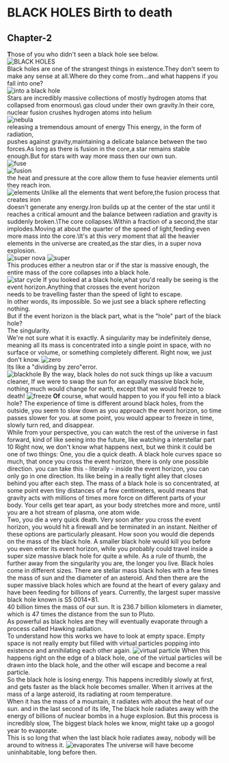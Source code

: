 # BLACK HOLES Birth to death
## Chapter-2
**T**hose of you who didn't seen a black hole see below.\
![BLACK HOLES](https://upload.wikimedia.org/wikipedia/commons/thumb/4/4f/Black_hole_-_Messier_87_crop_max_res.jpg/260px-Black_hole_-_Messier_87_crop_max_res.jpg)\
Black holes are one of the strangest things in existence.They don't seem to make any sense at all.Where do they come from...and what happens if you fall into one?\
![into a black hole](https://scx1.b-cdn.net/csz/news/800/2019/rotatingblac.jpg)\
Stars are incredibly massive collections of mostly hydrogen atoms that collapsed from enormous\ gas cloud under their own gravity.In their core, nuclear fusion crushes hydrogen atoms into helium\
![nebula](https://thumbs.gfycat.com/JaggedShamefulArabianoryx-size_restricted.gif)\
releasing a tremendous amount of energy This energy, in the form of radiation,\
pushes against gravity,maintaining a delicate balance between the two forces.As long as there is fusion in the core,a star remains stable enough.But for stars with way more mass then our own sun.\
![fuse](https://eandt.theiet.org/media/9623/nuclear-fusion.jpg?crop=0,0.015624999999999931,0,0&cropmode=percentage&width=640&height=480&rnd=132145715680000000)\
![fusion](http://large.stanford.edu/courses/2011/ph241/olson1/images/f1.gif)\
the heat and pressure at the core allow them to fuse heavier elements until they reach iron.\
![elements](https://astronomy.swin.edu.au/cms/cpg15x/albums/userpics/core-collapse1.jpg)
Unlike all the elements that went before,the fusion process that creates iron\
doesn't generate any energy.Iron builds up at the center of the star
until it reaches a critical amount and the balance between radiation and gravity is suddenly broken.\The core collapses.Within a fraction of a second,the star implodes.Moving at about the quarter of the speed of light,feeding even more mass into the core.\It's at this very moment that all the heavier elements in the universe are created,as the star dies, in a super nova explosion.\
![super nova](https://i.pinimg.com/originals/06/c9/69/06c9699b71489328fbceaf25161343fb.gif)
![super](https://i.gifer.com/7fjT.gif)\
This produces either a neutron star or if the star is massive enough,
the entire mass of the core collapses into a black hole.\
![star cycle](https://mrjonesscienceroom.weebly.com/uploads/5/7/8/5/57859897/editor/starcycle-orig_1.jpg?1513693239)
If you looked at a black hole,what you'd really be seeing is the event horizon.Anything that crosses the event horizon\
needs to be travelling faster than the speed of light to escape.\
In other words, its impossible.
So we just see a black sphere
reflecting nothing.\
But if the event horizon is the black part,
what is the "hole" part of the black hole?\
The singularity.\
We're not sure what it is exactly.
A singularity may be indefinitely dense,
meaning all its mass is concentrated into a single point in space,
with no surface or volume,
or something completely different.
Right now, we just don't know.
![zero](https://s33046.pcdn.co/wp-content/uploads/2019/10/sql-divide-by-zero-624x266.png)\
Its like a "dividing by zero"error.\
![blackhole](https://qph.fs.quoracdn.net/main-qimg-023f6603e2e6c7bdbb3fd485c6ec5a22)
By the way, black holes do not suck things up like a vacuum cleaner,
If we were to swap the sun for an equally massive black hole,
nothing much would change for earth,
except that we would freeze to death!
![freeze](https://slideplayer.com/slide/14530501/90/images/12/A+Common+Misconception.jpg)
**Of** course,
what would happen to you if you fell into a black hole?
The experience of time is different around black holes,
from the outside,
you seem to slow down as you approach the event horizon,
so time passes slower for you.
at some point, you would appear to freeze in time,
slowly turn red,
and disappear.\
While from your perspective,
you can watch the rest of the universe in fast forward,
kind of like seeing into the future, like watching a interstellar part 10
Right now, we don't know what happens next,
but we think it could be one of two things:
One, you die a quick death.
A black hole curves space so much,
that once you cross the event horizon,
there is only one possible direction.
you can take this - literally - inside the event horizon,
you can only go in one direction.
Its like being in a really tight alley that closes behind you after each step.
The mass of a black hole is so concentrated,
at some point even tiny distances of a few centimeters,
would means that gravity acts with millions of times more force on different parts of your body.
Your cells get tear apart,
as your body stretches more and more,
until you are a hot stream of plasma,
one atom wide.\
Two, you die a very quick death.
Very soon after you cross the event horizon,
you would hit a firewall and be terminated in an instant.
Neither of these options are particularly pleasant.
How soon you would die depends on the mass of the black hole.
A smaller black hole would kill you before you even enter its event horizon,
while you probably could travel inside a super size massive black hole for quite a while.
As a rule of thumb,
the further away from the singularity you are,
the longer you live.
Black holes come in different sizes.
There are stellar mass black holes
with a few times the mass of sun
and the diameter of an asteroid.
And then there are the super massive black holes
which are found at the heart of every galaxy
and have been feeding for billions of years.
Currently, the largest super massive black hole known
is S5 0014+81.\
40 billion times the mass of our sun.
It is 236.7 billion kilometers in diameter,
which is 47 times the distance from the sun to Pluto.\
As powerful as black holes are
they will eventually evaporate through a process called Hawking radiation.\
To understand how this works
we have to look at empty space.
Empty space is not really empty
but filled with virtual particles popping into existence
and annihilating each other again.
![virtual particle](https://miro.medium.com/max/1800/1*U1WSAJNxAcQwL1nHVIc-HA.gif)
When this happens right on the edge of a black hole,
one of the virtual particles will be drawn into the black hole,
and the other will escape and become a real particle.\
So the black hole is losing energy.
This happens incredibly slowly at first,
and gets faster as the black hole becomes smaller.
When it arrives at the mass of a large asteroid,
its radiating at room temperature.\
When it has the mass of a mountain,
it radiates with about the heat of our sun.
and in the last second of its life,
The black hole radiates away with the energy of billions of nuclear bombs in a huge explosion.
But this process is incredibly slow,
The biggest black holes we know,
might take up a googol year to evaporate.\
This is so long that when the last black hole radiates away,
nobody will be around to witness it.
![evaporates](https://qph.fs.quoracdn.net/main-qimg-d819316948ee41c85cb36b7dc9cbbbe9)
The universe will have become uninhabitable,
long before then.
